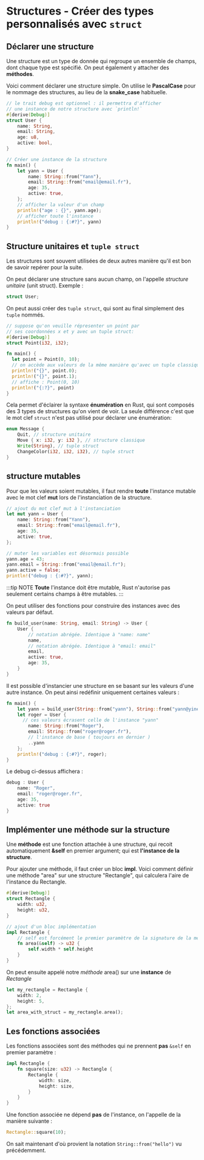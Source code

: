 # Structures - Créer des types personnalisés avec `struct`

## Déclarer une structure

Une structure est un type de donnée qui regroupe un ensemble de champs, dont chaque type est spécifié. On peut également y attacher des **méthodes**.

Voici comment déclarer une structure simple. On utilise le **PascalCase** pour le nommage des structures, au lieu de la **snake_case** habituelle.

```rust
// le trait debug est optionnel : il permettra d'afficher
// une instance de notre structure avec `println!`
#[derive(Debug)]
struct User {
    name: String,
    email: String,
    age: u8,
    active: bool,
}

// Créer une instance de la structure
fn main() {
    let yann = User {
        name: String::from("Yann"),
        email: String::from("email@email.fr"),
        age: 35,
        active: true,
    };
    // afficher la valeur d'un champ
    println!("age : {}", yann.age);
    // afficher toute l'instance
    println!("debug : {:#?}", yann)
}
```

## Structure unitaires et `tuple struct`

Les structures sont souvent utilisées de deux autres manière qu'il est bon de savoir repérer pour la suite.

On peut déclarer une structure sans aucun champ, on l'appelle *structure unitaire* (unit struct). Exemple :

```rust
struct User;
```

On peut aussi créer des `tuple struct`, qui sont au final simplement des `tuple` nommés.

```rust
// suppose qu'on veuille répresenter un point par
// ses coordonnées x et y avec un tuple struct:
#[derive(Debug)]
struct Point(i32, i32);

fn main() {
  let point = Point(0, 10);
  // on accède aux valeurs de la même manière qu'avec un tuple classique
  println!("{}", point.0);
  println!("{}", point.1);
  // affiche : Point(0, 10)
  println!("{:?}", point)
}
```

Cela permet d'éclairer la syntaxe **énumération** en Rust, qui sont composés des 3 types de structures qu'on vient de voir. La seule différence c'est que le mot clef `struct` n'est pas utilisé pour déclarer une énumération:

```rust
enum Message {
    Quit, // structure unitaire
    Move { x: i32, y: i32 }, // structure classique
    Write(String), // tuple struct
    ChangeColor(i32, i32, i32), // tuple struct
}
```

## structure mutables

Pour que les valeurs soient mutables, il faut rendre **toute** l'instance mutable avec le mot clef **mut** lors de l'instanciation de la structure.

```rust
// ajout du mot clef mut à l'instanciation
let mut yann = User {
    name: String::from("Yann"),
    email: String::from("email@email.fr"),
    age: 35,
    active: true,
};

// muter les variables est désormais possible
yann.age = 43;
yann.email = String::from("email@email.fr");
yann.active = false;
println!("debug : {:#?}", yann);
```

:::tip NOTE
**Toute** l'instance doit être mutable, Rust n'autorise pas seulement certains champs à être mutables.
:::

On peut utiliser des fonctions pour construire des instances avec des valeurs par défaut.

```rust
fn build_user(name: String, email: String) -> User {
    User {
        // notation abrégée. Identique à "name: name"
        name,
        // notation abrégée. Identique à "email: email"
        email,
        active: true,
        age: 35,
    }
}
```

Il est possible d'instancier une structure en se basant sur les valeurs d'une autre instance. On peut ainsi redéfinir uniquement certaines valeurs :

```rust
fn main() {
    let yann = build_user(String::from("yann"), String::from("yann@yineo.fr"));
    let roger = User {
      // ces valeurs écrasent celle de l'instance "yann"
        name: String::from("Roger"),
        email: String::from("roger@roger.fr"),
        // l'instance de base ( toujours en dernier )
        ..yann
    };
    println!("debug : {:#?}", roger);
}
```

Le debug ci-dessus affichera :

```rust
debug : User {
    name: "Roger",
    email: "roger@roger.fr",
    age: 35,
    active: true
}
```

## Implémenter une méthode sur la structure

Une **méthode** est une fonction attachée à une structure, qui recoit automatiquement **&self** en premier argument; qui est **l'instance de la structure**.

Pour ajouter une méthode, il faut créer un bloc **impl**. Voici comment définir une méthode "area" sur une structure "Rectangle", qui calculera l'aire de l'instance du Rectangle.

```rust
#[derive(Debug)]
struct Rectangle {
    width: u32,
    height: u32,
}

// ajout d'un bloc implémentation
impl Rectangle {
    // self est forcément le premier paramètre de la signature de la méthode
    fn area(&self) -> u32 {
        self.width * self.height
    }
}
```

On peut ensuite appelé notre _méthode_ area() sur une **instance** de _Rectangle_

```rust
let my_rectangle = Rectangle {
    width: 2,
    height: 5,
};
let area_with_struct = my_rectangle.area();
```

## Les fonctions associées

Les fonctions associées sont des méthodes qui ne prennent **pas** `&self` en premier paramètre :

```rust
impl Rectangle {
    fn square(size: u32) -> Rectangle {
        Rectangle {
            width: size,
            height: size,
        }
    }
}
```

Une fonction associée ne dépend **pas** de l'instance, on l'appelle de la manière suivante :

```rust
Rectangle::square(10);
```

On sait maintenant d'où provient la notation `String::from("hello")` vu précédemment.
